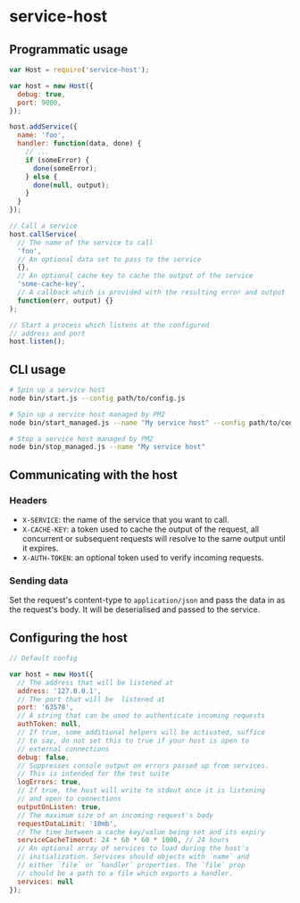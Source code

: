 service-host
============

Programmatic usage
------------------

```javascript
var Host = require('service-host');

var host = new Host({
  debug: true,
  port: 9000,
});

host.addService({
  name: 'foo',
  handler: function(data, done) {
    // ...
    if (someError) {
      done(someError);
    } else {
      done(null, output);
    }
  }
});

// Call a service
host.callService(
  // The name of the service to call
  'foo',
  // An optional data set to pass to the service
  {},
  // An optional cache key to cache the output of the service
  'some-cache-key',
  // A callback which is provided with the resulting error and output
  function(err, output) {}
);

// Start a process which listens at the configured
// address and port
host.listen();
```


CLI usage
---------

```bash
# Spin up a service host
node bin/start.js --config path/to/config.js

# Spin up a service host managed by PM2
node bin/start_managed.js --name "My service host" --config path/to/config.js

# Stop a service host managed by PM2
node bin/stop_managed.js --name "My service host"
```

Communicating with the host
---------------------------

### Headers

- `X-SERVICE`: the name of the service that you want to call.
- `X-CACHE-KEY`: a token used to cache the output of the request,
  all concurrent or subsequent requests will resolve to the same
  output until it expires.
- `X-AUTH-TOKEN`: an optional token used to verify incoming requests.

### Sending data

Set the request's content-type to `application/json` and pass the data in 
as the request's body. It will be deserialised and passed to the service.


Configuring the host
--------------------

```javascript
// Default config

var host = new Host({
  // The address that will be listened at
  address: '127.0.0.1',
  // The port that will be  listened at
  port: '63578',
  // A string that can be used to authenticate incoming requests
  authToken: null,
  // If true, some additional helpers will be activated, suffice 
  // to say, do not set this to true if your host is open to 
  // external connections
  debug: false,
  // Suppresses console output on errors passed up from services.
  // This is intended for the test suite
  logErrors: true,
  // If true, the host will write to stdout once it is listening 
  // and open to connections
  outputOnListen: true,
  // The maximum size of an incoming request's body
  requestDataLimit: '10mb',
  // The time between a cache key/value being set and its expiry
  serviceCacheTimeout: 24 * 60 * 60 * 1000, // 24 hours
  // An optional array of services to load during the host's 
  // initialization. Services should objects with `name` and 
  // either `file` or `handler` properties. The `file` prop
  // should be a path to a file which exports a handler.
  services: null
});
```
